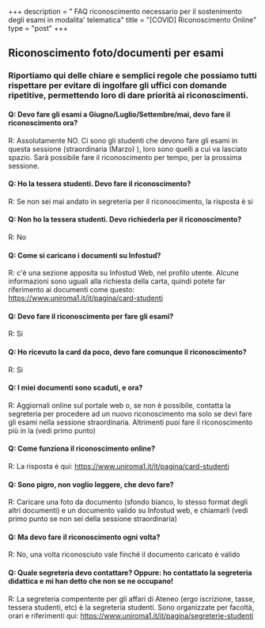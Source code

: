 +++
description = " FAQ riconoscimento necessario per il sostenimento degli esami in modalita' telematica"
title = "[COVID] Riconoscimento Online"
type = "post"
+++

## Riconoscimento foto/documenti per esami

### Riportiamo qui delle chiare e semplici regole che possiamo tutti rispettare per evitare di ingolfare gli uffici con domande ripetitive, permettendo loro di dare priorità ai riconoscimenti.

#### Q: Devo fare gli esami a Giugno/Luglio/Settembre/__mai__, devo fare il riconoscimento ora?
R: Assolutamente NO. Ci sono gli studenti che devono fare gli esami in questa sessione (straordinaria (Marzo) ), loro sono quelli a cui va lasciato spazio. Sarà possibile fare il riconoscimento per tempo, per la prossima sessione.

#### Q: Ho la tessera studenti. Devo fare il riconoscimento?
R: Se non sei mai andato in segreteria per il riconoscimento, la risposta è si

#### Q: Non ho la tessera studenti. Devo richiederla per il riconoscimento?
R: No

#### Q: Come si caricano i documenti su Infostud?
R: c'è una sezione apposita su Infostud Web, nel profilo utente. Alcune informazioni sono uguali alla richiesta della carta, quindi potete far riferimento ai documenti come questo: https://www.uniroma1.it/it/pagina/card-studenti

#### Q: Devo fare il riconoscimento per fare gli esami?
R: Si

#### Q: Ho ricevuto la card da poco, devo fare comunque il riconoscimento?
R: Si

#### Q: I miei documenti sono scaduti, e ora?
R: Aggiornali online sul portale web o, se non è possibile, contatta la segreteria per procedere ad un nuovo riconoscimento ma solo se devi fare gli esami nella sessione straordinaria. Altrimenti puoi fare il riconoscimento più in la (vedi primo punto)

#### Q: Come funziona il riconoscimento online?
R: La risposta è qui: https://www.uniroma1.it/it/pagina/card-studenti

#### Q: Sono pigro, non voglio leggere, che devo fare?
R: Caricare una foto da documento (sfondo bianco, lo stesso format degli altri documenti) e un documento valido su Infostud web, e chiamarli (vedi primo punto se non sei della sessione straordinaria)

#### Q: Ma devo fare il riconoscimento ogni volta?
R: No, una volta riconosciuto vale finché il documento caricato è valido

#### Q: Quale segreteria devo contattare? Oppure: ho contattato la segreteria didattica e mi han detto che non se ne occupano!
R: La segreteria compentente per gli affari di Ateneo (ergo iscrizione, tasse, tessera studenti, etc) è la segreteria studenti. Sono organizzate per facoltà, orari e riferimenti qui: https://www.uniroma1.it/it/pagina/segreterie-studenti